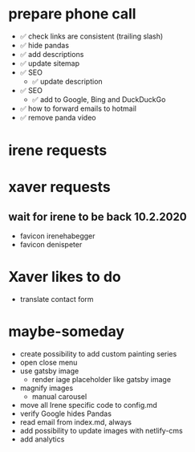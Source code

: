 # prepare phone call

- ✅ check links are consistent (trailing slash)
- ✅ hide pandas
- ✅ add descriptions
- ✅ update sitemap
- ✅ SEO
  - ✅ update description
- ✅ SEO
  - ✅ add to Google, Bing and DuckDuckGo
- ✅ how to forward emails to hotmail
- ✅ remove panda video

# irene requests

# xaver requests

## wait for irene to be back 10.2.2020

- favicon irenehabegger
- favicon denispeter

# Xaver likes to do

- translate contact form

# maybe-someday

- create possibility to add custom painting series
- open close menu
- use gatsby image
  - render iage placeholder like gatsby image
- magnify images
  - manual carousel
- move all Irene specific code to config.md
- verify Google hides Pandas
- read email from index.md, always
- add possibility to update images with netlify-cms
- add analytics
